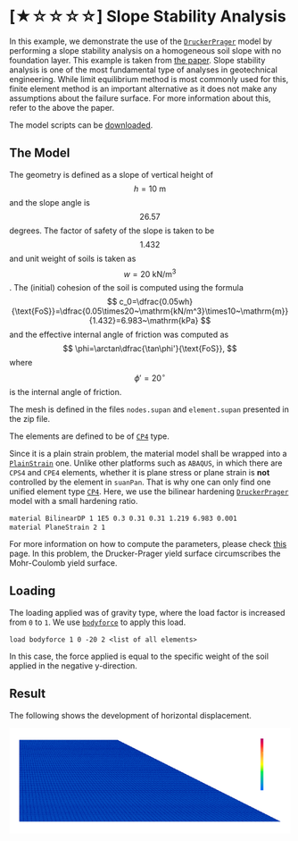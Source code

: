 # [★☆☆☆☆] Slope Stability Analysis

In this example, we demonstrate the use of the [`DruckerPrager`](../../Library/Material/Material3D/DruckerPrager/NonlinearDruckerPrager.md) model by performing a slope stability analysis on a homogeneous soil slope with no foundation layer.
This example is taken from [the paper](https://www.icevirtuallibrary.com/doi/abs/10.1680/geot.1999.49.3.387).
Slope stability analysis is one of the most fundamental type of analyses in geotechnical engineering.
While limit equilibrium method is most commonly used for this, finite element method is an important alternative as it does not make any assumptions about the failure surface.
For more information about this, refer to the above the paper.

The model scripts can be [downloaded](slope-analysis.zip).

## The Model

The geometry is defined as a slope of vertical height of $$h=10~\mathrm{m}$$ and the slope angle is $$26.57$$ degrees.
The factor of safety of the slope is taken to be $$1.432$$ and unit weight of soils is taken as $$w=20~\mathrm{kN/m^3}$$.
The (initial) cohesion of the soil is computed using the formula
$$
c_0=\dfrac{0.05wh}{\text{FoS}}=\dfrac{0.05\times20~\mathrm{kN/m^3}\times10~\mathrm{m}}{1.432}=6.983~\mathrm{kPa}
$$
and the effective internal angle of friction was computed as
$$
\phi=\arctan\dfrac{\tan\phi'}{\text{FoS}},
$$
where $$\phi'=20^\circ$$ is the internal angle of friction.  

The mesh is defined in the files `nodes.supan` and `element.supan` presented in the zip file.

The elements are defined to be of [`CP4`](../../Library/Element/Membrane/Plane/CP4.md) type.

Since it is a plain strain problem, the material model shall be wrapped into a [`PlainStrain`](../../Library//Material/Wrapper/PlaneStrain.md) one.
Unlike other platforms such as `ABAQUS`, in which there are `CPS4` and `CPE4` elements, whether it is plane stress or plane strain is **not** controlled by the element in `suanPan`.
That is why one can only find one unified element type [`CP4`](../../Library/Element/Membrane/Plane/CP4.md).
Here, we use the bilinear hardening [`DruckerPrager`](../../Library/Material/Material3D/DruckerPrager/BilinearDP.md) model with a small hardening ratio.

```text
material BilinearDP 1 1E5 0.3 0.31 0.31 1.219 6.983 0.001
material PlaneStrain 2 1
```

For more information on how to compute the parameters, please check [this](../../Library/Material/Material3D/DruckerPrager/NonlinearDruckerPrager.md) page.
In this problem, the Drucker-Prager yield surface circumscribes the Mohr-Coulomb yield surface. 

## Loading

The loading applied was of gravity type, where the load factor is increased from `0` to `1`.
We use [`bodyforce`](../../Collection/Define/load.md#body-force) to apply this load.

```text
load bodyforce 1 0 -20 2 <list of all elements>
```

In this case, the force applied is equal to the specific weight of the soil applied in the negative y-direction. 

## Result

The following shows the development of horizontal displacement.

![horizontal displacement](slope-analysis.gif)
